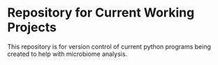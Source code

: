# Repository for Current Working Projects

This repository is for version control of current python programs being created to help with microbiome analysis.

